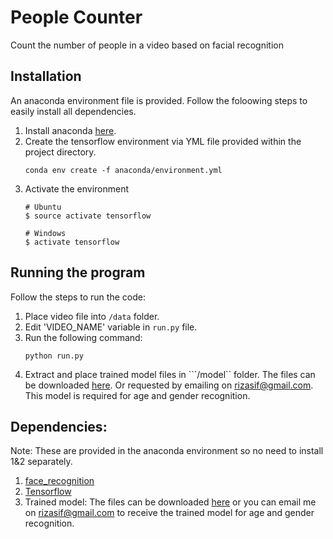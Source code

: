# People Counter
Count the number of people in a video based on facial recognition

## Installation
An anaconda environment file is provided. Follow the foloowing steps to easily install all dependencies.

1) Install anaconda [here](https://conda.io/docs/user-guide/install/index.html).
2) Create the tensorflow environment via YML file provided within the project directory.
    ```
    conda env create -f anaconda/environment.yml
    ```
3) Activate the environment
    ```
    # Ubuntu
    $ source activate tensorflow

    # Windows
    $ activate tensorflow
    ```

## Running the program
Follow the steps to run the code:
1) Place video file into `/data` folder.
2) Edit 'VIDEO_NAME' variable in ```run.py``` file.
3) Run the following command: 
    ```
    python run.py
    ```
4) Extract and place trained model files in ```/model`` folder. The files can be downloaded [here](https://mega.nz/#!BfglkI7A!YBvFyxgKhvUnnNRu9FL-ACjdo18SmOZ-YSz9QghQRzE). Or requested by emailing on rizasif@gmail.com. This model is required for age and gender recognition.


## Dependencies: 
Note: These are provided in the anaconda environment so no need to install 1&2 separately.
1) [face_recognition](https://github.com/ageitgey/face_recognition)
2) [Tensorflow](https://www.tensorflow.org/install/)
3) Trained model: The files can be downloaded [here](https://mega.nz/#!BfglkI7A!YBvFyxgKhvUnnNRu9FL-ACjdo18SmOZ-YSz9QghQRzE) or you can email me on rizasif@gmail.com to receive the trained model for age and gender recognition.
